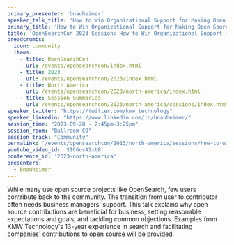 ```yaml
---
primary_presenter: 'bnauheimer'
speaker_talk_title: 'How to Win Organizational Support for Making Open Source Contributions'
primary_title: 'How to Win Organizational Support for Making Open Source Contributions'
title: 'OpenSearchCon 2023 Session: How to Win Organizational Support for Making Open Source Contributions'
breadcrumbs:
  icon: community
  items:
    - title: OpenSearchCon
      url: /events/opensearchcon/index.html
    - title: 2023
      url: /events/opensearchcon/2023/index.html
    - title: North America
      url: /events/opensearchcon/2023/north-america/index.html
    - title: Session Summaries
      url: /events/opensearchcon/2023/north-america/sessions/index.html
speaker_twitter: "https://twitter.com/kmw_technology"
speaker_linkedin: "https://www.linkedin.com/in/bnauheimer/"
session_time: "2023-09-28 - 2:45pm-3:25pm"
session_room: "Ballroom CD"
session_track: "Community"
permalink: '/events/opensearchcon/2023/north-america/sessions/how-to-win-organizational-support-for-making-open-source-contributions.html'
youtube_video_id: 'S1C6usA2xt8'
conference_id: '2023-north-america'
presenters:
  - bnauheimer
---
```


While many use open source projects like OpenSearch, few users contribute back to the community. The transition from user to contributor often needs business managers' support. This talk explains why open source contributions are beneficial for business, setting reasonable expectations and goals, and tackling common objections. Examples from KMW Technology's 13-year experience in search and facilitating companies' contributions to open source will be provided.
